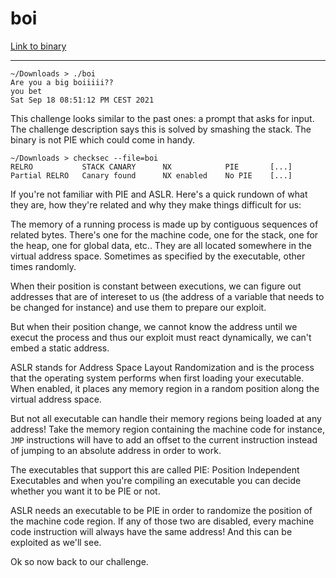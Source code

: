 # boi

[Link to
binary](https://github.com/guyinatuxedo/nightmare/raw/master/modules/04-bof_variable/csaw18_boi/boi)

---

```
~/Downloads > ./boi 
Are you a big boiiiii??
you bet
Sat Sep 18 08:51:12 PM CEST 2021
```

This challenge looks similar to the past ones: a prompt that asks for input. The
challenge description says this is solved by smashing the stack. The binary is not PIE
which could come in handy.

```
~/Downloads > checksec --file=boi
RELRO           STACK CANARY      NX            PIE       [...]
Partial RELRO   Canary found      NX enabled    No PIE    [...]
```

If you're not familiar with PIE and ASLR. Here's a quick rundown of what they
are, how they're related and why they make things difficult for us:

The memory of a running process is made up by contiguous sequences of related
bytes. There's one for the machine code, one for the stack, one for the heap,
one for global data, etc.. They are all located somewhere in the virtual address
space. Sometimes as specified by the executable, other times randomly.

When their position is constant between executions, we can figure out addresses
that are of intereset to us (the address of a variable that needs to be changed
for instance) and use them to prepare our exploit.

But when their position change, we cannot know the address until we execut the
process and thus our exploit must react dynamically, we can't embed a static
address.

ASLR stands for Address Space Layout Randomization and is the process that the
operating system performs when first loading your executable. When enabled, it
places any memory region in a random position along the virtual address space.

But not all executable can handle their memory regions being loaded at any
address! Take the memory region containing the machine code for instance, `JMP`
instructions will have to add an offset to the current instruction instead of
jumping to an absolute address in order to work.

The executables that support this are called PIE: Position Independent
Executables and when you're compiling an executable you can decide whether you
want it to be PIE or not.

ASLR needs an executable to be PIE in order to randomize the position of the
machine code region. If any of those two are disabled, every machine code
instruction will always have the same address! And this can be exploited as we'll see.

Ok so now back to our challenge.
